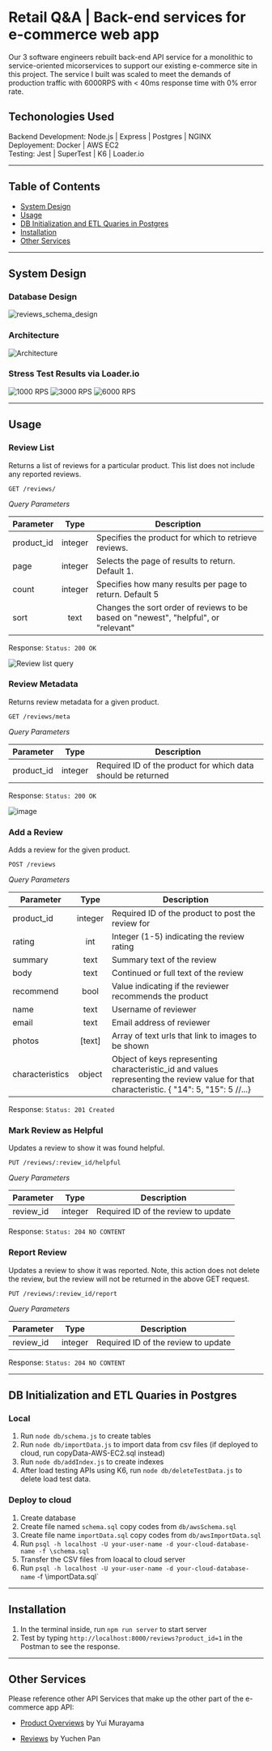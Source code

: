 # Retail Q&A | Back-end services for e-commerce web app

Our 3 software engineers rebuilt back-end API service for a monolithic to service-oriented micorservices to support our existing e-commerce site in this project. The service I built was scaled to meet the demands of production traffic with 6000RPS with < 40ms response time with 0% error rate.

## Techonologies Used

Backend Development: Node.js | Express | Postgres | NGINX
</br>
Deployement: Docker | AWS EC2
</br>
Testing: Jest | SuperTest | K6 | Loader.io

---
## Table of Contents
  - <a href='#system-design'>System Design</a>
  - <a href='#usage'>Usage</a>
  - <a href='#db-initialization-and-etl-quaries-in-postgres'>DB Initialization and ETL Quaries in Postgres</a>
  - <a href='#installation'>Installation</a>
  - <a href='#other-services'>Other Services</a>
 
---
## System Design
  ### Database Design
  ![reviews_schema_design](https://user-images.githubusercontent.com/103070104/201466345-60016a5d-a7a3-4177-a108-c3fa5c77ea0e.png)
  
  ### Architecture
  ![Architecture](https://user-images.githubusercontent.com/103070104/212242002-15f0f641-7ab4-4401-98ea-9125e3acbb1f.png)

  
   ### Stress Test Results via Loader.io
   ![1000 RPS](https://user-images.githubusercontent.com/103070104/210714539-e7b419f7-2e9b-4255-92bd-d3ac017fbef6.png)
   ![3000 RPS](https://user-images.githubusercontent.com/103070104/210714775-f82f3d7f-cc1d-4d75-9282-0e5b1fab7445.png)
   ![6000 RPS](https://user-images.githubusercontent.com/103070104/210714852-58d9ddbb-bb11-4eb3-a4d2-a72feb3b44fe.png)
   
   ---
## Usage
  ### Review List
  Returns a list of reviews for a particular product. This list does not include any reported reviews.

  `GET /reviews/`
  
  *Query Parameters*

  | Parameter	 | Type      | Description                                               |
  | ---------- | :-------: | --------------------------------------------------------- |
  | product_id |  integer  | Specifies the product for which to retrieve reviews. |
  | page |  integer  | Selects the page of results to return. Default 1. |
  | count |  integer  | Specifies how many results per page to return. Default 5 |
  | sort |  text  | Changes the sort order of reviews to be based on "newest", "helpful", or "relevant" |

  Response: `Status: 200 OK`
  
  ![Review list query](https://user-images.githubusercontent.com/103070104/204722521-1f155531-803f-4777-9bf7-81e6e607b107.jpg)

  
  ### Review Metadata
  Returns review metadata for a given product.

  `GET /reviews/meta`

  *Query Parameters*

  | Parameter	 | Type      | Description                                               |
  | ---------- | :-------: | --------------------------------------------------------- |
  | product_id |  integer  | Required ID of the product for which data should be returned |

  Response: `Status: 200 OK`
  
  ![image](https://user-images.githubusercontent.com/103070104/212246724-1339b04b-a278-480a-b782-7c854d9aa68c.png)

 
  
  ### Add a Review
  Adds a review for the given product.

  `POST /reviews`

  *Query Parameters*

  | Parameter	 | Type      | Description                                               |
  | ---------- | :-------: | --------------------------------------------------------- |
  | product_id |  integer  | Required ID of the product to post the review for |
  | rating |  int  | Integer (1-5) indicating the review rating |
  | summary |  text  | Summary text of the review |
  | body |  text  | Continued or full text of the review |
  | recommend |  bool  | Value indicating if the reviewer recommends the product |
  | name |  text  | Username of reviewer |
  | email |  text  | Email address of reviewer |
  | photos |  [text]  | Array of text urls that link to images to be shown |
  | characteristics |  object  | Object of keys representing characteristic_id and values representing the review value for that characteristic. { "14": 5, "15": 5 //...} |

  Response: `Status: 201 Created`

  
  ### Mark Review as Helpful
  Updates a review to show it was found helpful.

  `PUT /reviews/:review_id/helpful`

  *Query Parameters*

  | Parameter	 | Type      | Description                                               |
  | ---------- | :-------: | --------------------------------------------------------- |
  | review_id |  integer  | Required ID of the review to update |

  Response: `Status: 204 NO CONTENT`
  
  
  ### Report Review
  Updates a review to show it was reported. Note, this action does not delete the review, but the review will not be returned in the above GET request.

  `PUT /reviews/:review_id/report`

  *Query Parameters*

  | Parameter	 | Type      | Description                                               |
  | ---------- | :-------: | --------------------------------------------------------- |
  | review_id |  integer  | Required ID of the review to update |

  Response: `Status: 204 NO CONTENT`
  
---
## DB Initialization and ETL Quaries in Postgres
### Local
  1. Run `node db/schema.js` to create tables
  2. Run `node db/importData.js` to import data from csv files (if deployed to cloud, run copyData-AWS-EC2.sql instead)
  3. Run `node db/addIndex.js` to create indexes 
  4. After load testing APIs using K6, run `node db/deleteTestData.js` to delete load test data.

### Deploy to cloud
  1. Create database
  2. Create file named `schema.sql` copy codes from `db/awsSchema.sql`
  3. Create file name `importData.sql` copy codes from `db/awsImportData.sql` 
  3. Run `psql -h localhost -U your-user-name -d your-cloud-database-name -f \schema.sql`
  4. Transfer the CSV files from loacal to cloud server
  5. Run `psql -h localhost -U your-user-name -d your-cloud-database-name` -f \importData.sql`
  
---
## Installation
  1. In the terminal inside, run `npm run server` to start server
  2. Test by typing `http://localhost:8000/reviews?product_id=1` in the Postman to see the response.
  
---
## Other Services
Please reference other API Services that make up the other part of the e-commerce app API:
  
  - <a href='https://github.com/rpp2205-sdc-atacama/rpp2205-yui-overview'>Product Overviews</a> by Yui Murayama
  
  - <a href='https://github.com/rpp2205-sdc-atacama/rpp2205-yuchen-QA'>Reviews</a> by Yuchen Pan
